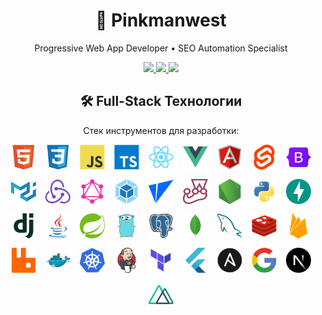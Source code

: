 <!-- README.md -->
<div align="center">
  <h1>👋 Pinkmanwest</h1>
  <p>Progressive Web App Developer  • SEO Automation Specialist</p>
  <a href="https://t.me/snikq ">
    <img src="https://img.shields.io/badge/Telegram-2CA5E0?style=for-the-badge&logo=telegram&logoColor=white " />
  </a>
  <a href="mailto:viner2aer@gmail.com">
    <img src="https://img.shields.io/badge/Gmail-D14836?style=for-the-badge&logo=gmail&logoColor=white " />
  </a>
  <a href="https://discord.com/users/s0sh0">
    <img src="https://img.shields.io/badge/Discord-7289DA?style=for-the-badge&logo=discord&logoColor=white " />
  </a>
  <!-- Технологии -->
 <h2>🛠️ Full-Stack Технологии</h2>
<p>Стек инструментов для разработки:</p>
</div>

<div style="display: flex; flex-wrap: wrap; gap: 15px; justify-content: center;">
  <!-- Frontend -->
  <img src="https://raw.githubusercontent.com/devicons/devicon/master/icons/html5/html5-original.svg" width="40" alt="HTML" />
  <img src="https://raw.githubusercontent.com/devicons/devicon/master/icons/css3/css3-original.svg" width="40" alt="CSS" />
  <img src="https://raw.githubusercontent.com/devicons/devicon/master/icons/javascript/javascript-original.svg" width="40" alt="JavaScript" />
  <img src="https://raw.githubusercontent.com/devicons/devicon/master/icons/typescript/typescript-original.svg" width="40" alt="TypeScript" />
  <img src="https://raw.githubusercontent.com/devicons/devicon/master/icons/react/react-original.svg" width="40" alt="React" />
  <img src="https://raw.githubusercontent.com/devicons/devicon/master/icons/vuejs/vuejs-original.svg" width="40" alt="Vue.js" />
  <img src="https://raw.githubusercontent.com/devicons/devicon/master/icons/angularjs/angularjs-original.svg" width="40" alt="Angular" />
  <img src="https://raw.githubusercontent.com/devicons/devicon/master/icons/svelte/svelte-original.svg" width="40" alt="Svelte" />
  <img src="https://raw.githubusercontent.com/devicons/devicon/master/icons/bootstrap/bootstrap-original.svg" width="40" alt="Bootstrap" />
  <img src="https://raw.githubusercontent.com/devicons/devicon/master/icons/materialui/materialui-original.svg" width="40" alt="Material-UI" />
  <img src="https://raw.githubusercontent.com/devicons/devicon/master/icons/redux/redux-original.svg" width="40" alt="Redux" />
  <img src="https://raw.githubusercontent.com/devicons/devicon/master/icons/graphql/graphql-plain.svg" width="40" alt="GraphQL" />
  <img src="https://raw.githubusercontent.com/devicons/devicon/master/icons/webpack/webpack-original.svg" width="40" alt="Webpack" />
  <img src="https://raw.githubusercontent.com/devicons/devicon/master/icons/vite/vite-original.svg" width="40" alt="Vite" />
  <img src="https://raw.githubusercontent.com/devicons/devicon/master/icons/jest/jest-plain.svg" width="40" alt="Jest" />

  <!-- Backend -->
  <img src="https://raw.githubusercontent.com/devicons/devicon/master/icons/nodejs/nodejs-original.svg" width="40" alt="Node.js" />
  <img src="https://raw.githubusercontent.com/devicons/devicon/master/icons/python/python-original.svg" width="40" alt="Python" />
  <img src="https://raw.githubusercontent.com/devicons/devicon/master/icons/fastapi/fastapi-original.svg" width="40" alt="FastAPI" />
  <img src="https://raw.githubusercontent.com/devicons/devicon/master/icons/django/django-plain.svg" width="40" alt="Django" />
  <img src="https://raw.githubusercontent.com/devicons/devicon/master/icons/java/java-original.svg" width="40" alt="Java" />
  <img src="https://raw.githubusercontent.com/devicons/devicon/master/icons/spring/spring-original.svg" width="40" alt="Spring" />
  <img src="https://raw.githubusercontent.com/devicons/devicon/master/icons/go/go-original.svg" width="40" alt="Go" />
  <img src="https://raw.githubusercontent.com/devicons/devicon/master/icons/postgresql/postgresql-original.svg" width="40" alt="PostgreSQL" />
  <img src="https://raw.githubusercontent.com/devicons/devicon/master/icons/mongodb/mongodb-original.svg" width="40" alt="MongoDB" />
  <img src="https://raw.githubusercontent.com/devicons/devicon/master/icons/mysql/mysql-original.svg" width="40" alt="MySQL" />
  <img src="https://raw.githubusercontent.com/devicons/devicon/master/icons/redis/redis-original.svg" width="40" alt="Redis" />
  <img src="https://raw.githubusercontent.com/devicons/devicon/master/icons/firebase/firebase-plain.svg" width="40" alt="Firebase" />
  <img src="https://raw.githubusercontent.com/devicons/devicon/master/icons/rabbitmq/rabbitmq-original.svg" width="40" alt="RabbitMQ" />
  <img src="https://raw.githubusercontent.com/devicons/devicon/master/icons/docker/docker-original.svg" width="40" alt="Docker" />
  <img src="https://raw.githubusercontent.com/devicons/devicon/master/icons/kubernetes/kubernetes-plain.svg" width="40" alt="Kubernetes" />
  <img src="https://raw.githubusercontent.com/devicons/devicon/master/icons/jenkins/jenkins-original.svg" width="40" alt="Jenkins" />
  <img src="https://raw.githubusercontent.com/devicons/devicon/master/icons/terraform/terraform-original.svg" width="40" alt="Terraform" />
  <img src="https://raw.githubusercontent.com/devicons/devicon/master/icons/flutter/flutter-original.svg" width="40" alt="Flutter" />
  <img src="https://raw.githubusercontent.com/devicons/devicon/master/icons/ansible/ansible-original.svg" width="40" alt="Ansible" />

  <!-- SEO Automation -->
  <img src="https://raw.githubusercontent.com/devicons/devicon/master/icons/google/google-original.svg" width="40" alt="Google Search Console" />
  <img src="https://raw.githubusercontent.com/devicons/devicon/master/icons/nextjs/nextjs-original.svg" width="40" alt="Next.js" />
  <img src="https://raw.githubusercontent.com/devicons/devicon/master/icons/nuxtjs/nuxtjs-original.svg" width="40" alt="Nuxt.js" />
</div>

